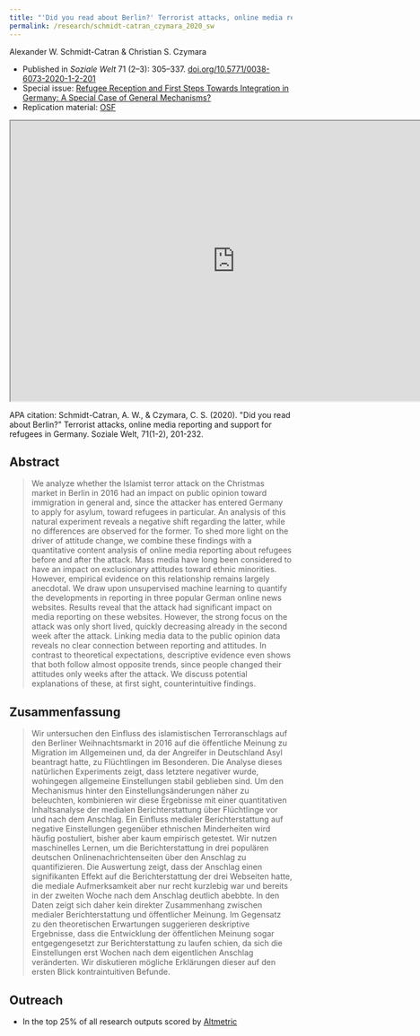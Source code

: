 ```yaml
---
title: "'Did you read about Berlin?' Terrorist attacks, online media reporting and support for refugees in Germany"
permalink: /research/schmidt-catran_czymara_2020_sw
---
```

Alexander W. Schmidt-Catran & Christian S. Czymara

- Published in *Soziale Welt* 71 (2–3): 305–337. [doi.org/10.5771/0038-6073-2020-1-2-201](https://doi.org/10.5771/0038-6073-2020-1-2-201)
- Special issue: [Refugee Reception and First Steps Towards Integration in Germany: A Special Case of General Mechanisms?](https://www.doi.org/10.5771/0038-6073-2020-1-2)
- Replication material: [OSF](https://osf.io/y5u84/)

<iframe src="https://czymara.github.io/files/Schmidt-Catran-Czymara_2020_Did-you-read-about-Berlin.pdf" width="800" height="500"></iframe>

APA citation: Schmidt-Catran, A. W., & Czymara, C. S. (2020). "Did you read about Berlin?" Terrorist attacks, online media reporting and support for refugees in Germany. Soziale Welt, 71(1-2), 201-232.

Abstract
------
> We analyze whether the Islamist terror attack on the Christmas market in Berlin in 2016 had an impact on public opinion toward immigration in general and, since the attacker has entered Germany to apply for asylum, toward refugees in particular. An analysis of this natural experiment reveals a negative shift regarding the latter, while no differences are observed for the former. To shed more light on the driver of attitude change, we combine these findings with a quantitative content analysis of online media reporting about refugees before and after the attack. Mass media have long been considered to have an impact on exclusionary attitudes toward ethnic minorities. However, empirical evidence on this relationship remains largely anecdotal. We draw upon unsupervised machine learning to quantify the developments in reporting in three popular German online news websites. Results reveal that the attack had significant impact on media reporting on these websites. However, the strong focus on the attack was only short lived, quickly decreasing already in the second week after the attack. Linking media data to the public opinion data reveals no clear connection between reporting and attitudes. In contrast to theoretical expectations, descriptive evidence even shows that both follow almost opposite trends, since people changed their attitudes only weeks after the attack. We discuss potential explanations of these, at first sight, counterintuitive findings.

Zusammenfassung
------
> Wir untersuchen den Einfluss des islamistischen Terroranschlags auf den Berliner Weihnachtsmarkt in 2016 auf die öffentliche Meinung zu Migration im Allgemeinen und, da der Angreifer in Deutschland Asyl beantragt hatte, zu Flüchtlingen im Besonderen. Die Analyse dieses natürlichen Experiments zeigt, dass letztere negativer wurde, wohingegen allgemeine Einstellungen stabil geblieben sind. Um den Mechanismus hinter den Einstellungsänderungen näher zu beleuchten, kombinieren wir diese Ergebnisse mit einer quantitativen Inhaltsanalyse der medialen Berichterstattung über Flüchtlinge vor und nach dem Anschlag. Ein Einfluss medialer Berichterstattung auf negative Einstellungen gegenüber ethnischen Minderheiten wird häufig postuliert, bisher aber kaum empirisch getestet. Wir nutzen maschinelles Lernen, um die Berichterstattung in drei populären deutschen Onlinenachrichtenseiten über den Anschlag zu quantifizieren. Die Auswertung zeigt, dass der Anschlag einen signifikanten Effekt auf die Berichterstattung der drei Webseiten hatte, die mediale Aufmerksamkeit aber nur recht kurzlebig war und bereits in der zweiten Woche nach dem Anschlag deutlich abebbte. In den Daten zeigt sich daher kein direkter Zusammenhang zwischen medialer Berichterstattung und öffentlicher Meinung. Im Gegensatz zu den theoretischen Erwartungen suggerieren deskriptive Ergebnisse, dass die Entwicklung der öffentlichen Meinung sogar entgegengesetzt zur Berichterstattung zu laufen schien, da sich die Einstellungen erst Wochen nach dem eigentlichen Anschlag veränderten. Wir diskutieren mögliche Erklärungen dieser auf den ersten Blick kontraintuitiven Befunde.

Outreach
------
- In the top 25% of all research outputs scored by [Altmetric](https://www.altmetric.com/details/89702634)



